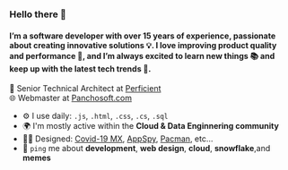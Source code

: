 ### Hello there 👋

#### I’m a software developer with over 15 years of experience, passionate about creating innovative solutions 💡. I love improving product quality and performance 🔧, and I’m always excited to learn new things 📚 and keep up with the latest tech trends 🚀.

👤 Senior Technical Architect at [Perficient](https://www.perficient.com/) <br>
🌐 Webmaster at [Panchosoft.com](https://panchosoft.com)<br>

- ⚙️ I use daily: `.js`, `.html`, `.css`, `.cs`, `.sql`
- 🌍 I'm mostly active within the **Cloud & Data Enginnering community**
- 👨‍💻 Designed: [Covid-19 MX](https://covid19mexico.net/), [AppSpy](http://labs.panchosoft.com/appspy/index.html), [Pacman](https://labs.panchosoft.com/pacman/index.html), etc…
- 💬 `ping` me about **development**, **web design**, **cloud**, **snowflake**,and  **memes**
